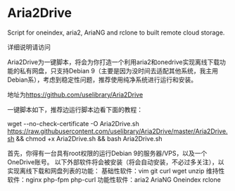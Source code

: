 # Aria2Drive

Script for oneindex, aria2, AriaNG and rclone to built remote cloud storage.

详细说明请访问

Aria2Drive为一键脚本，将会为你打造一个利用aria2和onedrive实现离线下载功能的私有网盘，只支持Debian 9（主要是因为没时间去适配其他系统，我主用Debian系），考虑到稳定性问题，推荐使用纯净系统进行运行和安装。

地址为<https://github.com/uselibrary/Aria2Drive>

一键脚本如下，推荐边运行脚本边看下面的教程：

wget --no-check-certificate -O Aria2Drive.sh <https://raw.githubusercontent.com/uselibrary/Aria2Drive/master/Aria2Drive.sh> && chmod +x Aria2Drive.sh && bash Aria2Drive.sh

首先，你得有一台具有root权限的运行Debian 9的服务器/VPS，以及一个OneDrive账号。 以下外部软件将会被安装（将会自动安装，不必过多关注），以实现离线下载和网盘列表的功能： 基础性软件：vim git curl wget unzip 维持性软件：nginx php-fpm php-curl 功能性软件：aria2 AriaNG Oneindex rclone
